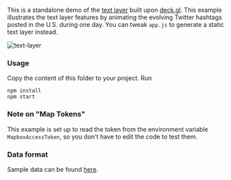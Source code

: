 This is a standalone demo of the [text layer](./text-layer) built upon [deck.gl](http://deck.gl). This example illustrates the text layer features by animating the evolving Twitter hashtags posted in the U.S. during one day. You can tweak `app.js` to generate a static text layer instead.

![text-layer](demo.png)

### Usage
Copy the content of this folder to your project. Run
```
npm install
npm start
```
### Note on "Map Tokens"
This example is set up to read the token from the environment variable
`MapboxAccessToken`, so you don't have to edit the code to test them.

### Data format
Sample data can be found [here](https://rivulet-zhang.github.io/dataRepo/text-layer/hashtagsOneDay.json).
